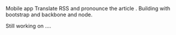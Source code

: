 Mobile app
Translate RSS and pronounce the article .
Building with bootstrap and backbone and node.

Still working on ....
